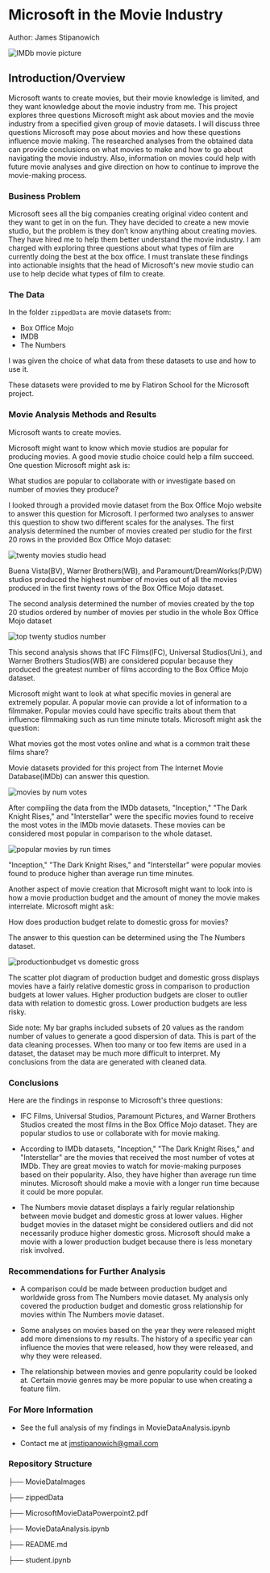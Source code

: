 # Microsoft in the Movie Industry

Author: James Stipanowich

![IMDb movie picture](MovieDataImages/TVlanding.png)

## Introduction/Overview

Microsoft wants to create movies, but their movie knowledge is limited, and they want knowledge about the movie industry from me. This project explores three questions Microsoft might ask about movies and the movie industry from a specified given group of movie datasets. I will discuss three questions Microsoft may pose about movies and how these questions influence movie making. The researched analyses from the obtained data can provide conclusions on what movies to make and how to go about navigating the movie industry. Also, information on movies could help with future movie analyses and give direction on how to continue to improve the movie-making process.

### Business Problem

Microsoft sees all the big companies creating original video content and they want to get in on the fun. They have decided to create a new movie studio, but the problem is they don’t know anything about creating movies. They have hired me to help them better understand the movie industry. I am charged with exploring three questions about what types of film are currently doing the best at the box office. I must translate these findings into actionable insights that the head of Microsoft's new movie studio can use to help decide what types of film to create.

### The Data

In the folder `zippedData` are movie datasets from:

* Box Office Mojo
* IMDB
* The Numbers

I was given the choice of what data from these datasets to use and how to use it.

These datasets were provided to me by Flatiron School for the Microsoft project.

### Movie Analysis Methods and Results

Microsoft wants to create movies. 
 

Microsoft might want to know which movie studios are popular for producing movies. A good movie studio choice could help a film succeed. One question Microsoft might ask is:

What studios are popular to collaborate with or investigate based on number of movies they produce?

I looked through a provided movie dataset from the Box Office Mojo website to answer this question for Microsoft. I performed two analyses to answer this question to show two different scales for the analyses. The first analysis determined the number of movies created per studio for the first 20 rows in the provided Box Office Mojo dataset:

![twenty movies studio head](MovieDataImages/moviestudios.png)

Buena Vista(BV), Warner Brothers(WB), and Paramount/DreamWorks(P/DW) studios produced the highest number of movies out of all the movies produced in the first twenty rows of the Box Office Mojo dataset.

The second analysis determined the number of movies created by the top 20 studios ordered by number of movies per studio in the whole Box Office Mojo dataset 

![top twenty studios number](MovieDataImages/moviestudios2.png)

This second analysis shows that IFC Films(IFC), Universal Studios(Uni.), and Warner Brothers Studios(WB) are considered popular because they produced the greatest number of films according to the Box Office Mojo dataset.


Microsoft might want to look at what specific movies in general are extremely popular. A popular movie can provide a lot of information to a filmmaker. Popular movies could have specific traits about them that influence filmmaking such as run time minute totals. Microsoft might ask the question:

What movies got the most votes online and what is a common trait these films share?

Movie datasets provided for this project from The Internet Movie Database(IMDb) can answer this question.

![movies by num votes](MovieDataImages/pinkgraph.png)

After compiling the data from the IMDb datasets, "Inception," "The Dark Knight Rises," and "Interstellar" were the specific movies found to receive the most votes in the IMDb movie datasets.  These movies can be considered most popular in comparison to the whole dataset.

![popular movies by run times](MovieDataImages/poprunmovies.png)

"Inception," "The Dark Knight Rises," and "Interstellar" were popular movies found to produce higher than average run time minutes.

Another aspect of movie creation that Microsoft might want to look into is how a movie production budget and the amount of money the movie makes interrelate. Microsoft might ask:

How does production budget relate to domestic gross for movies?

The answer to this question can be determined using the The Numbers dataset. 

![productionbudget vs domestic gross](MovieDataImages/pbdgmovies2.png)

The scatter plot diagram of production budget and domestic gross displays movies have a fairly relative domestic gross in comparison to production budgets at lower values. Higher production budgets are closer to outlier data with relation to domestic gross. Lower production budgets are less risky.

Side note: My bar graphs included subsets of 20 values as the random number of values to generate a good dispersion of data. This is part of the data cleaning processes.  When too many or too few items are used in a dataset, the dataset may be much more difficult to interpret. My conclusions from the data are generated with cleaned data.

### Conclusions

Here are the findings in response to Microsoft's three questions:

- IFC Films, Universal Studios, Paramount Pictures, and Warner Brothers Studios created the most films in the Box Office Mojo dataset. They are popular studios to use or collaborate with for movie making.

- According to IMDb datasets, "Inception," "The Dark Knight Rises," and "Interstellar" are the movies that received the most number of votes at IMDb.  They are great movies to watch for movie-making purposes based on their popularity. Also, they have higher than average run time minutes. Microsoft should make a movie with a longer run time because it could be more popular.

- The Numbers movie dataset displays a fairly regular relationship between movie budget and domestic gross at lower values. Higher budget movies in the dataset might be considered outliers and did not necessarily produce higher domestic gross. Microsoft should make a movie with a lower production budget because there is less monetary risk involved.

### Recommendations for Further Analysis

- A comparison could be made between production budget and worldwide gross from The Numbers movie dataset.  My analysis only covered the production budget and domestic gross relationship for movies within The Numbers movie dataset. 

- Some analyses on movies based on the year they were released might add more dimensions to my results. The history of a specific year can influence the movies that were released, how they were released, and why they were released.

- The relationship between movies and genre popularity could be looked at. Certain movie genres may be more popular to use when creating a feature film.

### For More Information

- See the full analysis of my findings in MovieDataAnalysis.ipynb

- Contact me at jmstipanowich@gmail.com

### Repository Structure

├── MovieDataImages

├── zippedData

├── MicrosoftMovieDataPowerpoint2.pdf

├── MovieDataAnalysis.ipynb

├── README.md

├── student.ipynb